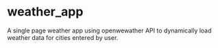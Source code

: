 # weather_app

A single page weather app using openwewather API to dynamically load weather data for cities entered by user.

